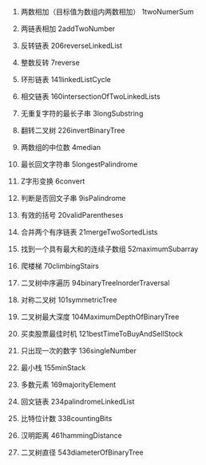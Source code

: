 1. 两数相加（目标值为数组内两数相加）
1twoNumerSum

2. 两链表相加
2addTwoNumber

206. 反转链表
206reverseLinkedList

7. 整数反转
7reverse

141. 环形链表
141linkedListCycle

160. 相交链表
160intersectionOfTwoLinkedLists

3. 无重复字符的最长子串
3longSubstring

226. 翻转二叉树
226invertBinaryTree

4. 两数组的中位数
4median

5. 最长回文字符串
5longestPalindrome

6. Z字形变换
6convert

9. 判断是否回文子串
9isPalindrome

20. 有效的括号
20validParentheses

21. 合并两个有序链表
21mergeTwoSortedLists

52. 找到一个具有最大和的连续子数组
52maximumSubarray

70. 爬楼梯
70climbingStairs

94. 二叉树中序遍历
94binaryTreeInorderTraversal

101. 对称二叉树
101symmetricTree

104. 二叉树最大深度
104MaximumDepthOfBinaryTree

121. 买卖股票最佳时机
121bestTimeToBuyAndSellStock

136. 只出现一次的数字
136singleNumber

155. 最小栈
155minStack

169. 多数元素
169majorityElement

234. 回文链表
234palindromeLinkedList

338. 比特位计数
338countingBits

461. 汉明距离
461hammingDistance

543. 二叉树直径
543diameterOfBinaryTree